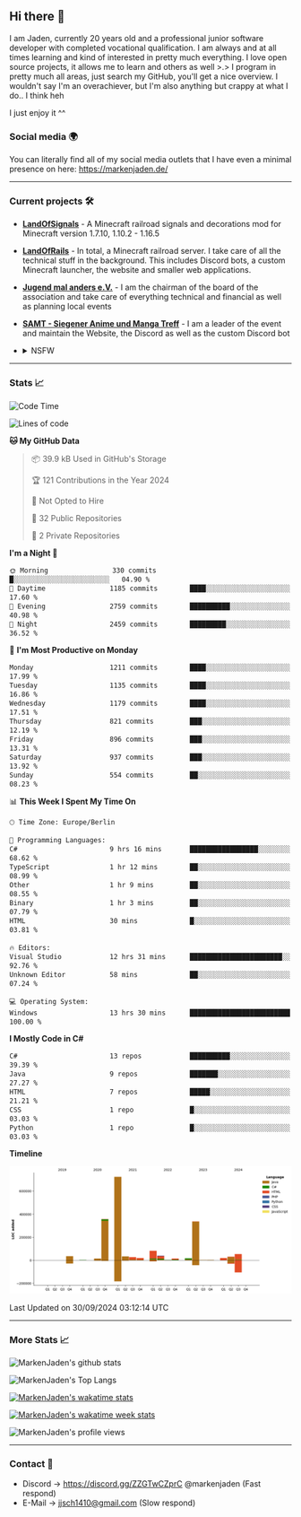 ## Hi there 👋
I am Jaden, currently 20 years old and a professional junior software developer with completed vocational qualification. I am always and at all times learning and kind of interested in pretty much everything. I love open source projects, it allows me to learn and others as well >.>
I program in pretty much all areas, just search my GitHub, you'll get a nice overview.
I wouldn't say I'm an overachiever, but I'm also anything but crappy at what I do.. I think heh

I just enjoy it ^^

### Social media 🌍

You can literally find all of my social media outlets that I have even a minimal presence on here: https://markenjaden.de/

---

### Current projects 🛠

* [**LandOfSignals**](https://github.com/LandOfRails/LandOfSignals) - A Minecraft railroad signals and decorations mod for Minecraft version 1.7.10, 1.10.2 - 1.16.5
* [**LandOfRails**](https://github.com/LandOfRails) - In total, a Minecraft railroad server. I take care of all the technical stuff in the background. This includes Discord bots, a custom Minecraft launcher, the website and smaller web applications.
* [**Jugend mal anders e.V.**](https://jugendmalanders.de/) - I am the chairman of the board of the association and take care of everything technical and financial as well as planning local events
* [**SAMT - Siegener Anime und Manga Treff**](https://github.com/Siegener-Anime-und-Manga-Treff-SAMT) - I am a leader of the event and maintain the Website, the Discord as well as the custom Discord bot
* <details> 
  <summary>NSFW</summary>
  
  [**Nekos**](https://github.com/MarkenJaden/Nekos) - Website providing you with random lewd neko pics
  
</details>

---

### Stats 📈

<!--START_SECTION:waka-->
![Code Time](http://img.shields.io/badge/Code%20Time-1%2C303%20hrs%2027%20mins-blue)

![Lines of code](https://img.shields.io/badge/From%20Hello%20World%20I%27ve%20Written-1.8%20million%20lines%20of%20code-blue)

**🐱 My GitHub Data** 

> 📦 39.9 kB Used in GitHub's Storage 
 > 
> 🏆 121 Contributions in the Year 2024
 > 
> 🚫 Not Opted to Hire
 > 
> 📜 32 Public Repositories 
 > 
> 🔑 2 Private Repositories 
 > 
**I'm a Night 🦉** 

```text
🌞 Morning                330 commits         █░░░░░░░░░░░░░░░░░░░░░░░░   04.90 % 
🌆 Daytime                1185 commits        ████░░░░░░░░░░░░░░░░░░░░░   17.60 % 
🌃 Evening                2759 commits        ██████████░░░░░░░░░░░░░░░   40.98 % 
🌙 Night                  2459 commits        █████████░░░░░░░░░░░░░░░░   36.52 % 
```
📅 **I'm Most Productive on Monday** 

```text
Monday                   1211 commits        ████░░░░░░░░░░░░░░░░░░░░░   17.99 % 
Tuesday                  1135 commits        ████░░░░░░░░░░░░░░░░░░░░░   16.86 % 
Wednesday                1179 commits        ████░░░░░░░░░░░░░░░░░░░░░   17.51 % 
Thursday                 821 commits         ███░░░░░░░░░░░░░░░░░░░░░░   12.19 % 
Friday                   896 commits         ███░░░░░░░░░░░░░░░░░░░░░░   13.31 % 
Saturday                 937 commits         ███░░░░░░░░░░░░░░░░░░░░░░   13.92 % 
Sunday                   554 commits         ██░░░░░░░░░░░░░░░░░░░░░░░   08.23 % 
```


📊 **This Week I Spent My Time On** 

```text
🕑︎ Time Zone: Europe/Berlin

💬 Programming Languages: 
C#                       9 hrs 16 mins       █████████████████░░░░░░░░   68.62 % 
TypeScript               1 hr 12 mins        ██░░░░░░░░░░░░░░░░░░░░░░░   08.99 % 
Other                    1 hr 9 mins         ██░░░░░░░░░░░░░░░░░░░░░░░   08.55 % 
Binary                   1 hr 3 mins         ██░░░░░░░░░░░░░░░░░░░░░░░   07.79 % 
HTML                     30 mins             █░░░░░░░░░░░░░░░░░░░░░░░░   03.81 % 

🔥 Editors: 
Visual Studio            12 hrs 31 mins      ███████████████████████░░   92.76 % 
Unknown Editor           58 mins             ██░░░░░░░░░░░░░░░░░░░░░░░   07.24 % 

💻 Operating System: 
Windows                  13 hrs 30 mins      █████████████████████████   100.00 % 
```

**I Mostly Code in C#** 

```text
C#                       13 repos            ██████████░░░░░░░░░░░░░░░   39.39 % 
Java                     9 repos             ███████░░░░░░░░░░░░░░░░░░   27.27 % 
HTML                     7 repos             █████░░░░░░░░░░░░░░░░░░░░   21.21 % 
CSS                      1 repo              █░░░░░░░░░░░░░░░░░░░░░░░░   03.03 % 
Python                   1 repo              █░░░░░░░░░░░░░░░░░░░░░░░░   03.03 % 
```



**Timeline**

![Lines of Code chart](https://raw.githubusercontent.com/MarkenJaden/MarkenJaden/main/assets/bar_graph.png)


 Last Updated on 30/09/2024 03:12:14 UTC
<!--END_SECTION:waka-->

---

### More Stats 📈

![MarkenJaden's github stats](https://github-readme-stats.vercel.app/api?username=MarkenJaden&count_private=true&show_icons=true&theme=radical)

![MarkenJaden's Top Langs](https://github-readme-stats.vercel.app/api/top-langs/?username=MarkenJaden&theme=radical)

[![MarkenJaden's wakatime stats](https://github-readme-stats.vercel.app/api/wakatime?username=MarkenJaden&theme=radical)](https://wakatime.com/@17f322c9-222a-48b4-9e15-983c41f7aed4)

[![MarkenJaden's wakatime week stats](https://wakatime.com/badge/user/17f322c9-222a-48b4-9e15-983c41f7aed4.svg)](https://wakatime.com/@17f322c9-222a-48b4-9e15-983c41f7aed4)

<!--[![MarkenJaden's Codewars stats](https://www.codewars.com/users/MarkenJaden/badges/large)](https://www.codewars.com/users/MarkenJaden)-->

![MarkenJaden's profile views](https://komarev.com/ghpvc/?username=MarkenJaden)

---

### Contact 💌

* Discord -> https://discord.gg/ZZGTwCZprC @markenjaden (Fast respond)
* E-Mail -> jjsch1410@gmail.com (Slow respond)



<!--
**MarkenJaden/MarkenJaden** is a ✨ _special_ ✨ repository because its `README.md` (this file) appears on your GitHub profile.

Here are some ideas to get you started:

- 🔭 I’m currently working on ...
- 🌱 I’m currently learning ...
- 👯 I’m looking to collaborate on ...
- 🤔 I’m looking for help with ...
- 💬 Ask me about ...
- 📫 How to reach me: ...
- 😄 Pronouns: ...
- ⚡ Fun fact: ...
-->
